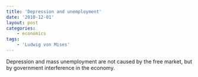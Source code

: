 ```yaml
---
title: 'Depression and unemployment'
date: '2010-12-01'
layout: post
categories:
    - economics
tags:
    - 'Ludwig von Mises'
---
```


Depression and mass unemployment are not caused by the free market, but by government interference in the economy.